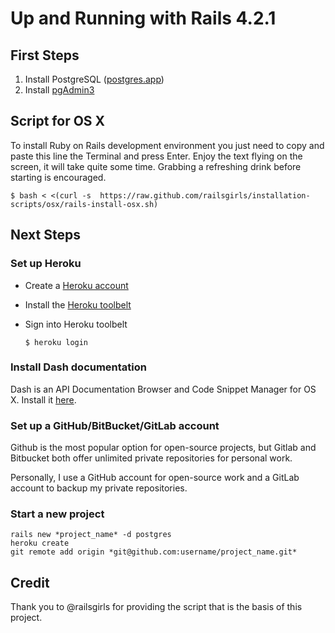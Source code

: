 # Up and Running with Rails 4.2.1

## First Steps

1. Install PostgreSQL ([postgres.app](http://postgresapp.com))
2. Install [pgAdmin3](http://www.postgresql.org/ftp/pgadmin3/release/)

## Script for OS X

To install Ruby on Rails development environment you just need to copy and paste this line the Terminal and press Enter. Enjoy the text flying on the screen, it will take quite some time. Grabbing a refreshing drink before starting is encouraged.

    $ bash < <(curl -s  https://raw.github.com/railsgirls/installation-scripts/osx/rails-install-osx.sh)

## Next Steps

### Set up Heroku

- Create a [Heroku account][heroku]

[heroku]: https://heroku.com/

- Install the [Heroku toolbelt][toolbelt]

[toolbelt]: https://toolbelt.heroku.com

- Sign into Heroku toolbelt

      $ heroku login

### Install Dash documentation

Dash is an API Documentation Browser and Code Snippet Manager for OS X. Install it [here][dash].

[dash]: https://kapeli.com/dash

### Set up a GitHub/BitBucket/GitLab account

Github is the most popular option for open-source projects, but Gitlab and Bitbucket both 
offer unlimited private repositories for personal work. 

Personally, I use a GitHub account for open-source work and a GitLab account to backup my
private repositories.

### Start a new project

    rails new *project_name* -d postgres
    heroku create
    git remote add origin *git@github.com:username/project_name.git*

## Credit

Thank you to @railsgirls for providing the script that is the basis of this project.





